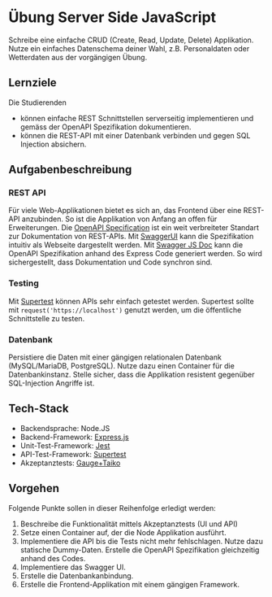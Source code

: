 # Übung Server Side JavaScript

Schreibe eine einfache CRUD (Create, Read, Update, Delete) Applikation. Nutze ein einfaches Datenschema deiner Wahl,
z.B. Personaldaten oder Wetterdaten aus der vorgängigen Übung.

## Lernziele

Die Studierenden

- können einfache REST Schnittstellen serverseitig implementieren und gemäss der OpenAPI Spezifikation dokumentieren.
- können die REST-API mit einer Datenbank verbinden und gegen SQL Injection absichern.

## Aufgabenbeschreibung

### REST API

Für viele Web-Applikationen bietet es sich an, das Frontend über eine REST-API anzubinden. So ist die Applikation von
Anfang an offen für Erweiterungen. Die [OpenAPI Specification](https://de.wikipedia.org/wiki/OpenAPI) ist ein weit
verbreiteter Standart zur Dokumentation von REST-APIs. Mit [SwaggerUI](https://swagger.io/tools/swagger-ui/) kann die
Spezifikation intuitiv als Webseite dargestellt werden. Mit [Swagger JS Doc](https://github.com/Surnet/swagger-jsdoc)
kann die OpenAPI Spezifikation anhand des Express Code generiert werden. So wird sichergestellt, dass Dokumentation und
Code synchron sind.

### Testing

Mit [Supertest](https://github.com/ladjs/supertest) können APIs sehr einfach getestet werden. Supertest sollte
mit `request('https://localhost')` genutzt werden, um die öffentliche Schnittstelle zu testen.

### Datenbank

Persistiere die Daten mit einer gängigen relationalen Datenbank (MySQL/MariaDB, PostgreSQL). Nutze dazu einen Container
für die Datenbankinstanz. Stelle sicher, dass die Applikation resistent gegenüber SQL-Injection Angriffe ist.

## Tech-Stack

- Backendsprache: Node.JS
- Backend-Framework: [Express.js](http://expressjs.com/)
- Unit-Test-Framework: [Jest](https://jestjs.io/)
- API-Test-Framework: [Supertest](https://www.npmjs.com/package/supertest)
- Akzeptanztests: [Gauge+Taiko](https://gauge.org/)

## Vorgehen

Folgende Punkte sollen in dieser Reihenfolge erledigt werden:

1. Beschreibe die Funktionalität mittels Akzeptanztests (UI und API)
2. Setze einen Container auf, der die Node Applikation ausführt.
3. Implementiere die API bis die Tests nicht mehr fehlschlagen. Nutze dazu statische Dummy-Daten. Erstelle die OpenAPI
   Spezifikation gleichzeitig anhand des Codes.
4. Implementiere das Swagger UI.
5. Erstelle die Datenbankanbindung.
6. Erstelle die Frontend-Applikation mit einem gängigen Framework.